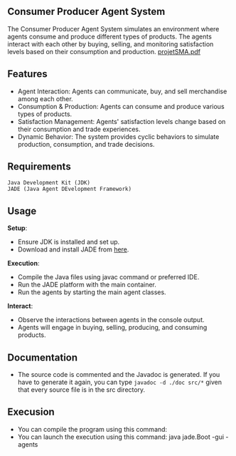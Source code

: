 ## Consumer Producer Agent System

The Consumer Producer Agent System simulates an environment where agents consume and produce different types of products. The agents interact with each other by buying, selling, and monitoring satisfaction levels based on their consumption and production.
[projetSMA.pdf](https://github.com/IkramBlsl/Projet_SMA/files/13692527/projetSMA.pdf)

## Features

- Agent Interaction: Agents can communicate, buy, and sell merchandise among each other.
- Consumption & Production: Agents can consume and produce various types of products.
- Satisfaction Management: Agents' satisfaction levels change based on their consumption and trade experiences.
- Dynamic Behavior: The system provides cyclic behaviors to simulate production, consumption, and trade decisions.


## Requirements

    Java Development Kit (JDK)
    JADE (Java Agent DEvelopment Framework)


## Usage

**Setup**:
- Ensure JDK is installed and set up.
- Download and install JADE from [here](https://jade.tilab.com/maven/com/tilab/jade/jade/4.5.0/jade-4.5.0.jar).

**Execution**:
- Compile the Java files using javac command or preferred IDE.
- Run the JADE platform with the main container.
- Run the agents by starting the main agent classes.

**Interact**:
- Observe the interactions between agents in the console output.
- Agents will engage in buying, selling, producing, and consuming products.


## Documentation
- The source code is commented and the Javadoc is generated. If you have to generate it again, you can type `javadoc -d ./doc src/*` given that every source file is in the src directory. 


## Execusion

- You can compile the program using this command:
- You can launch the execution using this command: java jade.Boot -gui -agents
